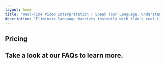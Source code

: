 ```yaml
---
layout: home
title: "Real-Time Video Interpretation | Speak Your Language, Understand All"
description: "Eliminate language barriers instantly with i14n's real-time video interpretation. Join meetings in your native language while everyone understands perfectly. Why learn a new language when technology can bridge the gap?"
---
```


<!-- text="Focus on growth — let iMind handle the languages." -->
<!-- text="Classrooms take years; iMind delivers real-time understanding today, in every language."> -->
<!-- text="Understand instantly — without learning foreign languages" -->
<!-- title="Live **Interpretation** Video Meetings" -->

<HeroSection
title="**Multilingual** Video Meetings with **Voice** Interpretation"
text="For companies where **language barriers** mean lost deals, delays, and costly mistakes.">

<!-- <AuthButton text="Request a Demo" buttonClass="brand"/> -->
<ContactFormModalNav buttonText="Request a Demo"/>
<NavButton to="#pricing" buttonClass="alt" buttonLabel="Pricing" />
</HeroSection>

<span id="1"></span>
<FeatureBlock :card="{
  title: 'Speak Instantly in Over 100 Languages',
  details: 'iMind enables every participant to speak their native language — naturally, in [real time](/guide/how-it-works), and without subtitles or lag.',
    items: [
      '✧ Speak freely — be understood instantly.',
      '✧ AI-powered interpretation captures tone, intent, and industry-specific terminology.',
      '⚡︎ Two-way, continuous, **voice-to-voice interpretation** with zero manual setup.',
    ],
  link: './guide/what-is-imind',
  src: {
    light: '/1.png',
    dark: '/1.png',
  },
  inversion: false
}" />

<span id="2"></span>
<FeatureBlock :card="{
    title: 'Built for Serious Meetings — Not Just Talking',
    details: 'iMind is a professional-grade video meeting platform, not a lightweight add-on or plugin.',
    items: [
      '✧ 1080p resolution, smart noise suppression, and focused voice pickup.',
      '✧ Scheduling, moderation, demos, recording, and full calendar integration — all built in, ready to go. Meetings can run up to 24 hours.',
      '⚡︎ Live transcripts, participant chat, and an AI assistant that keeps meetings productive.'
    ],
    link: '/guide/how-it-works',
    src: {
      light: '/3l.png',
      dark: '/3d.png',
    },
    inversion: true
  }" />

<span id="3"></span>
<FeatureBlock :card="{
  title: 'The **Mind Within** Your Meetings',
  details: 'iMind turns every multilingual call into clear, searchable knowledge.',
  items: [
    '⚡︎ Instantly search any content across past and current meetings. Ask questions naturally, get precise answers without reviewing recordings.',
    '✧ Never miss action items from any meeting. Our AI extracts tasks, owners and deadlines automatically from conversations.',
    '✧ AI meeting summaries deliver key points instantly in any language, keeping everyone aligned without manual note-taking.',
  ],
  link: '/guide/how-it-works#🧩-deep-memory-deep-understanding',
  src: {
    light: '/2l.png',
    dark: '/2d.png',
  },
  inversion: false
}" />

<span id="4"></span>
<FeatureBlock
  :card="{
    title: 'Secure & Confidential by Design',
    details:
      'iMind is built for conversations where trust matters. While we rely on best-in-class third-party infrastructure, [confidentiality is always in your hands](/guide/privacy-architecture).',
    items: [
      '⚡︎ Region-based privacy — choose where your data is processed. We route all interpretation, storage, and analytics through infrastructure aligned with your compliance zone (e.g. EU, US, Asia).',
      '✧ Private by default — iMind itself **never** stores or uses your content for training, profiling, or third-party access.',
      '✧ Compliant by architecture — GDPR, CCPA, and UAE PDPL-ready, with full support for export and deletion rights.'
    ],
    link: '/guide/privacy-architecture',
    src: {
      light: '/4.png',
      dark: '/4.png',
    },
    inversion: true
  }"
/>

## Pricing

<PricingPlans :plans="[
  {
    title: '**Basic** &nbsp 1 user',
    price: '**Free**',
    details: '25 free meetings',
    items: [
      '100 participant video meetings + 30 GB pooled storage per user [💬](#2)',
      'Voice-to-voice interpretation [💬](#1)',
      'AI assistant [💬](#3)',
    ],
    linkText: 'Sign up for free',
    linkHref: '/guide/use-cases#negotiations',
  },
  {
    title: '**Pro** &nbsp 1-99 users',
    price: '**$13.33** /month/user, billed annually',
    details: 'or $15.99 billed monthly',
    items: [
      '150 participant video meetings + 2 TB pooled storage per user [💬](#2)',
      'Voice-to-voice interpretation [💬](#1)',
      'AI assistant [💬](#3)',
    ],
    linkText: 'Buy now',
    linkHref: '/guide/use-cases#operations',
  },
  {
    title: '**Business** &nbsp 1-250 users',
    price: '**$18.33** /month/user, billed annually',
    details: 'or $21.99 billed monthly',
    items: [
      '500 participant video meetings + 5 TB pooled storage per user [💬](#2)',
      'Voice-to-voice interpretation [💬](#1)',
      'AI assistant [💬](#3)',
      'Region-based privacy [💬](#4)',
    ],
    linkText: 'Buy now',
    linkHref: '/guide/use-cases#operations',
  }
]" />

## Take a look at our FAQs to learn more.

<AccordionGroup :items="[
  {
    q: 'Can external participants join a call?',
    a: '**Absolutely**. For the no-cost version of iMind, participants can either sign in with a Google Account or be approved by the meeting organizer to join.<br><br>For Google Workspace customers, once you’ve created a meeting, you can invite anyone to join even if they don’t have a Google Account. Just share the link or meeting ID with all meeting participants. [💬](#2)'
  },
  {
    q: 'How much does iMind cost?',
    a: 'Anyone with a Google Account can create a video meeting, invite up to 100 participants, and meet for up to 60 minutes per meeting at no cost. For mobile calls and 1:1s, there’s no time limit.<br><br>For longer, larger meetings or additional features such as international dial-in numbers, meeting recording, live streaming, and administrative controls, see plans and pricing for organizations or Google Workspace Individual.'
  },
  {
    q: 'How do I access premium features?',
    a: 'Premium features are available in our Google Workspace plans and in Google One Premium.'
  },
  {
    q: 'Is the meeting content secure?',
    a: 'Yes. All video and audio streams in Meet are encrypted. Users can join securely even when they\'re off site.'
  },
  {
    q: 'Is a third-party service required for dial-in access?',
    a: 'No. With Google Workspace’s Enterprise edition, you have the ability to include a phone number and PIN on each of your meetings with no other configuration required. Check the dial-in documentation for further details.'
  }
]" />
